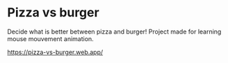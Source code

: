 # Pizza vs burger

Decide what is better between pizza and burger! Project made for learning mouse mouvement animation.

https://pizza-vs-burger.web.app/
